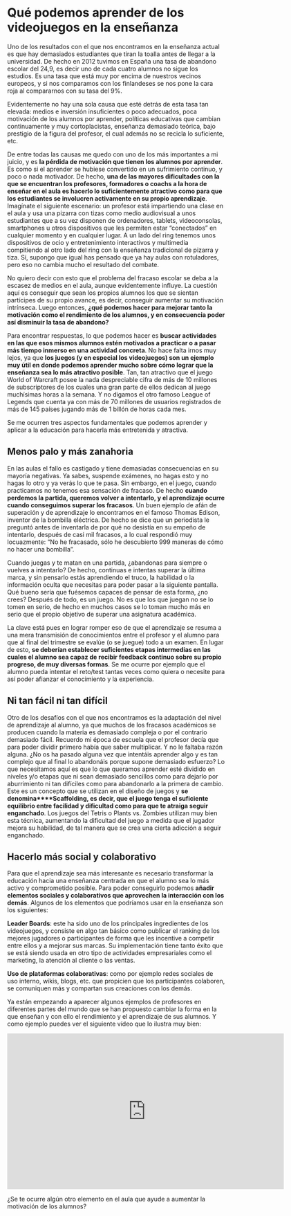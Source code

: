 # Qué podemos aprender de los videojuegos en la enseñanza
Uno de los resultados con el que nos encontramos en la enseñanza actual es que hay demasiados estudiantes que tiran la toalla antes de llegar a la universidad. De hecho en 2012 tuvimos en España una tasa de abandono escolar del 24,9, es decir uno de cada cuatro alumnos no sigue los estudios. Es una tasa que está muy por encima de nuestros vecinos europeos, y si nos comparamos con los finlandeses se nos pone la cara roja al compararnos con su tasa del 9%.

Evidentemente no hay una sola causa que esté detrás de esta tasa tan elevada: medios e inversión insuficientes o poco adecuados, poca motivación de los alumnos por aprender, políticas educativas que cambian continuamente y muy cortoplacistas, enseñanza demasiado teórica, bajo prestigio de la figura del profesor, el cual además no se recicla lo suficiente, etc.

De entre todas las causas me quedo con uno de los más importantes a mi juicio, y es **la pérdida de motivación que tienen los alumnos por aprender**. Es como si el aprender se hubiese convertido en un sufrimiento continuo, y poco o nada motivador. De hecho, **una de las mayores dificultades con la que se encuentran los profesores, formadores o coachs a la hora de enseñar en el aula es hacerlo lo suficientemente atractivo como para que los estudiantes se involucren activamente en su propio aprendizaje**. Imagínate el siguiente escenario: un profesor está impartiendo una clase en el aula y usa una pizarra con tizas como medio audiovisual a unos estudiantes que a su vez disponen de ordenadores, tablets, videoconsolas, smartphones u otros dispositivos que les permiten estar “conectados” en cualquier momento y en cualquier lugar. A un lado del ring tenemos unos dispositivos de ocio y entretenimiento interactivos y multimedia compitiendo al otro lado del ring con la enseñanza tradicional de pizarra y tiza. Sí, supongo que igual has pensado que ya hay aulas con rotuladores, pero eso no cambia mucho el resultado del combate.

No quiero decir con esto que el problema del fracaso escolar se deba a la escasez de medios en el aula, aunque evidentemente influye. La cuestión aquí es conseguir que sean los propios alumnos los que se sientan partícipes de su propio avance, es decir, conseguir aumentar su motivación intrínseca. Luego entonces, **¿qué podemos hacer para mejorar tanto la motivación como el rendimiento de los alumnos, y en consecuencia poder así disminuir la tasa de abandono?**

Para encontrar respuestas, lo que podemos hacer es **buscar actividades en las que esos mismos alumnos estén motivados a practicar o a pasar más tiempo inmerso en una actividad concreta**. No hace falta irnos muy lejos, ya que **los juegos (y en especial los videojuegos) son un ejemplo muy útil en donde podemos aprender mucho sobre cómo lograr que la enseñanza sea lo más atractivo posible**. Tan, tan atractivo que el juego World of Warcraft posee la nada despreciable cifra de más de 10 millones de subscriptores de los cuales una gran parte de ellos dedican al juego muchísimas horas a la semana. Y no digamos el otro famoso League of Legends que cuenta ya con más de 70 millones de usuarios registrados de más de 145 países jugando más de 1 billón de horas cada mes.

Se me ocurren tres aspectos fundamentales que podemos aprender y aplicar a la educación para hacerla más entretenida y atractiva.

## Menos palo y más zanahoria

En las aulas el fallo es castigado y tiene demasiadas consecuencias en su mayoría negativas. Ya sabes, suspende exámenes, no hagas esto y no hagas lo otro y ya verás lo que te pasa. Sin embargo, en el juego, cuando practicamos no tenemos esa sensación de fracaso. De hecho **cuando perdemos la partida, queremos volver a intentarlo, y el aprendizaje ocurre cuando conseguimos superar los fracasos**. Un buen ejemplo de afán de superación y de aprendizaje lo encontramos en el famoso Thomas Edison, inventor de la bombilla eléctrica. De hecho se dice que un periodista le preguntó antes de inventarla de por qué no desistía en su empeño de intentarlo, después de casi mil fracasos, a lo cual respondió muy locuazmente: “No he fracasado, sólo he descubierto 999 maneras de cómo no hacer una bombilla”.

Cuando juegas y te matan en una partida, ¿abandonas para siempre o vuelves a intentarlo? De hecho, continuas e intentas superar la última marca, y sin pensarlo estás aprendiendo el truco, la habilidad o la información oculta que necesitas para poder pasar a la siguiente pantalla. Qué bueno sería que fuésemos capaces de pensar de esta forma, ¿no crees? Después de todo, es un juego. No es que los que juegan no se lo tomen en serio, de hecho en muchos casos se lo toman mucho más en serio que el propio objetivo de superar una asignatura académica.

La clave está pues en lograr romper eso de que el aprendizaje se resuma a una mera transmisión de conocimientos entre el profesor y el alumno para que al final del trimestre se evalúe (o se juegue) todo a un examen. En lugar de esto, **se deberían establecer suficientes etapas intermedias en las cuales el alumno sea capaz de recibir feedback continuo sobre su propio progreso, de muy diversas formas**. Se me ocurre por ejemplo que el alumno pueda intentar el reto/test tantas veces como quiera o necesite para así poder afianzar el conocimiento y la experiencia.

## Ni tan fácil ni tan difícil

Otro de los desafíos con el que nos encontramos es la adaptación del nivel de aprendizaje al alumno, ya que muchos de los fracasos académicos se producen cuando la materia es demasiado compleja o por el contrario demasiado fácil. Recuerdo mi época de escuela que el profesor decía que para poder dividir primero había que saber multiplicar. Y no le faltaba razón alguna. ¿No os ha pasado alguna vez que intentáis aprender algo y es tan complejo que al final lo abandonáis porque supone demasiado esfuerzo? Lo que necesitamos aquí es que lo que queramos aprender esté dividido en niveles y/o etapas que ni sean demasiado sencillos como para dejarlo por aburrimiento ni tan difíciles como para abandonarlo a la primera de cambio. Este es un concepto que se utilizan en el diseño de juegos y **se denomina****Scaffolding, es decir, que el juego tenga el suficiente equilibrio entre facilidad y dificultad como para que te atraiga seguir enganchado**. Los juegos del Tetris o Plants vs. Zombies utilizan muy bien esta técnica, aumentando la dificultad del juego a medida que el jugador mejora su habilidad, de tal manera que se crea una cierta adicción a seguir enganchado.

## Hacerlo más social y colaborativo

Para que el aprendizaje sea más interesante es necesario transformar la educación hacia una enseñanza centrada en que el alumno sea lo más activo y comprometido posible. Para poder conseguirlo podemos **añadir elementos sociales y colaborativos que aprovechen la interacción con los demás**. Algunos de los elementos que podríamos usar en la enseñanza son los siguientes:

**Leader Boards**: este ha sido uno de los principales ingredientes de los videojuegos, y consiste en algo tan básico como publicar el ranking de los mejores jugadores o participantes de forma que les incentive a competir entre ellos y a mejorar sus marcas. Su implementación tiene tanto éxito que se está siendo usada en otro tipo de actividades empresariales como el marketing, la atención al cliente o las ventas.

**Uso de plataformas colaborativas**: como por ejemplo redes sociales de uso interno, wikis, blogs, etc. que propicien que los participantes colaboren, se comuniquen más y compartan sus creaciones con los demás.

Ya están empezando a aparecer algunos ejemplos de profesores en diferentes partes del mundo que se han propuesto cambiar la forma en la que enseñan y con ello el rendimiento y el aprendizaje de sus alumnos. Y como ejemplo puedes ver el siguiente vídeo que lo ilustra muy bien:
<iframe src="http://www.youtube.com/embed/4qlYGX0H6Ec?feature=player_detailpage" width="640" height="360" frameborder="0" allowfullscreen="allowfullscreen"></iframe>


¿Se te ocurre algún otro elemento en el aula que ayude a aumentar la motivación de los alumnos?